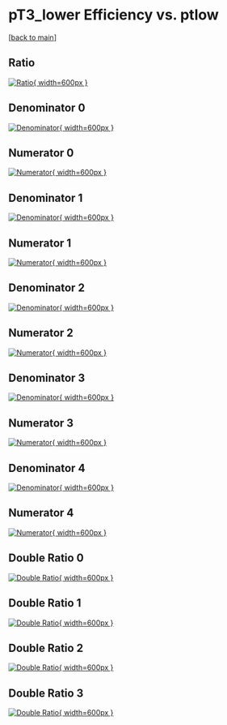 # pT3_lower Efficiency vs. ptlow

[[back to main](./)]



## Ratio

[![Ratio](../mtv/var/pT3_lower_base_211_0_eff_ptlow.png){ width=600px }](../mtv/var/pT3_lower_base_211_0_eff_ptlow.pdf)

## Denominator 0

[![Denominator](../mtv/den/pT3_lower_base_211_0_eff_ptlow_den0.png){ width=600px }](../mtv/den/pT3_lower_base_211_0_eff_ptlow_den0.pdf)

## Numerator 0

[![Numerator](../mtv/num/pT3_lower_base_211_0_eff_ptlow_num0.png){ width=600px }](../mtv/num/pT3_lower_base_211_0_eff_ptlow_num0.pdf)

## Denominator 1

[![Denominator](../mtv/den/pT3_lower_base_211_0_eff_ptlow_den1.png){ width=600px }](../mtv/den/pT3_lower_base_211_0_eff_ptlow_den1.pdf)

## Numerator 1

[![Numerator](../mtv/num/pT3_lower_base_211_0_eff_ptlow_num1.png){ width=600px }](../mtv/num/pT3_lower_base_211_0_eff_ptlow_num1.pdf)

## Denominator 2

[![Denominator](../mtv/den/pT3_lower_base_211_0_eff_ptlow_den2.png){ width=600px }](../mtv/den/pT3_lower_base_211_0_eff_ptlow_den2.pdf)

## Numerator 2

[![Numerator](../mtv/num/pT3_lower_base_211_0_eff_ptlow_num2.png){ width=600px }](../mtv/num/pT3_lower_base_211_0_eff_ptlow_num2.pdf)

## Denominator 3

[![Denominator](../mtv/den/pT3_lower_base_211_0_eff_ptlow_den3.png){ width=600px }](../mtv/den/pT3_lower_base_211_0_eff_ptlow_den3.pdf)

## Numerator 3

[![Numerator](../mtv/num/pT3_lower_base_211_0_eff_ptlow_num3.png){ width=600px }](../mtv/num/pT3_lower_base_211_0_eff_ptlow_num3.pdf)

## Denominator 4

[![Denominator](../mtv/den/pT3_lower_base_211_0_eff_ptlow_den4.png){ width=600px }](../mtv/den/pT3_lower_base_211_0_eff_ptlow_den4.pdf)

## Numerator 4

[![Numerator](../mtv/num/pT3_lower_base_211_0_eff_ptlow_num4.png){ width=600px }](../mtv/num/pT3_lower_base_211_0_eff_ptlow_num4.pdf)

## Double Ratio 0

[![Double Ratio](../mtv/ratio/pT3_lower_base_211_0_eff_ptlow_ratio0.png){ width=600px }](../mtv/ratio/pT3_lower_base_211_0_eff_ptlow_ratio0.pdf)

## Double Ratio 1

[![Double Ratio](../mtv/ratio/pT3_lower_base_211_0_eff_ptlow_ratio1.png){ width=600px }](../mtv/ratio/pT3_lower_base_211_0_eff_ptlow_ratio1.pdf)

## Double Ratio 2

[![Double Ratio](../mtv/ratio/pT3_lower_base_211_0_eff_ptlow_ratio2.png){ width=600px }](../mtv/ratio/pT3_lower_base_211_0_eff_ptlow_ratio2.pdf)

## Double Ratio 3

[![Double Ratio](../mtv/ratio/pT3_lower_base_211_0_eff_ptlow_ratio3.png){ width=600px }](../mtv/ratio/pT3_lower_base_211_0_eff_ptlow_ratio3.pdf)

